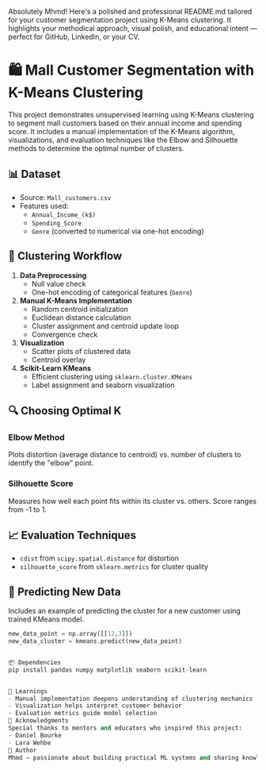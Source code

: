 Absolutely Mhmd! Here's a polished and professional README.md tailored for your customer segmentation project using K-Means clustering. It highlights your methodical approach, visual polish, and educational intent — perfect for GitHub, LinkedIn, or your CV.

# 🛍️ Mall Customer Segmentation with K-Means Clustering

This project demonstrates unsupervised learning using K-Means clustering to segment mall customers based on their annual income and spending score. It includes a manual implementation of the K-Means algorithm, visualizations, and evaluation techniques like the Elbow and Silhouette methods to determine the optimal number of clusters.

## 📊 Dataset

- Source: `Mall_customers.csv`
- Features used:
  - `Annual_Income_(k$)`
  - `Spending_Score`
  - `Genre` (converted to numerical via one-hot encoding)

## 🧠 Clustering Workflow

1. **Data Preprocessing**
   - Null value check
   - One-hot encoding of categorical features (`Genre`)
2. **Manual K-Means Implementation**
   - Random centroid initialization
   - Euclidean distance calculation
   - Cluster assignment and centroid update loop
   - Convergence check
3. **Visualization**
   - Scatter plots of clustered data
   - Centroid overlay
4. **Scikit-Learn KMeans**
   - Efficient clustering using `sklearn.cluster.KMeans`
   - Label assignment and seaborn visualization

## 🔍 Choosing Optimal K

### Elbow Method
Plots distortion (average distance to centroid) vs. number of clusters to identify the "elbow" point.

### Silhouette Score
Measures how well each point fits within its cluster vs. others. Score ranges from -1 to 1.

## 📈 Evaluation Techniques

- `cdist` from `scipy.spatial.distance` for distortion
- `silhouette_score` from `sklearn.metrics` for cluster quality

## 🧪 Predicting New Data

Includes an example of predicting the cluster for a new customer using trained KMeans model.

```python
new_data_point = np.array([[12,3]])
new_data_cluster = kmeans.predict(new_data_point)


📦 Dependencies
pip install pandas numpy matplotlib seaborn scikit-learn


🧠 Learnings
- Manual implementation deepens understanding of clustering mechanics
- Visualization helps interpret customer behavior
- Evaluation metrics guide model selection
🙌 Acknowledgments
Special thanks to mentors and educators who inspired this project:
- Daniel Bourke
- Lara Wehbe
📌 Author
Mhmd — passionate about building practical ML systems and sharing knowledge with clarity and polish.

